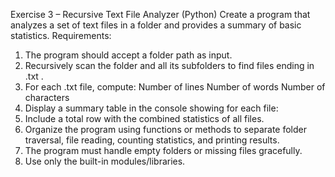 Exercise 3 – Recursive Text File Analyzer (Python)
Create a program that analyzes a set of text files in a folder and provides a
summary of basic statistics.
Requirements:
1. The program should accept a folder path as input.
2. Recursively scan the folder and all its subfolders to find files ending in .txt .
3. For each .txt file, compute:
Number of lines
Number of words
Number of characters
4. Display a summary table in the console showing for each file:
5. Include a total row with the combined statistics of all files.
6. Organize the program using functions or methods to separate folder traversal,
file reading, counting statistics, and printing results.
7. The program must handle empty folders or missing files gracefully.
8. Use only the built-in modules/libraries.